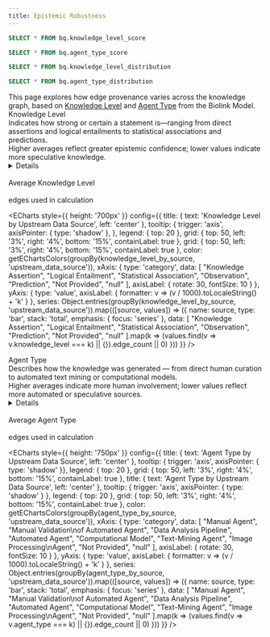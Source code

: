 ```yaml
---
title: Epistemic Robustness
---
```


<script>
  import { sourceColorMap } from '../../_lib/colors';
  
  function groupBy(arr, key) {
    return arr.reduce((acc, item) => {
      const group = item[key];
      acc[group] = acc[group] || [];
      acc[group].push(item);
      return acc;
    }, {});
  }
  
  // Function to get colors for ECharts series
  function getEChartsColors(dataSourceGroups) {
    return Object.keys(dataSourceGroups).map(source => 
      sourceColorMap[source] || "#6b7280"
    );
  }
</script>


```sql knowledge_level_score
SELECT * FROM bq.knowledge_level_score
```

```sql agent_type_score
SELECT * FROM bq.agent_type_score
```

```sql knowledge_level_by_source
SELECT * FROM bq.knowledge_level_distribution
```

```sql agent_type_by_source
SELECT * FROM bq.agent_type_distribution
```
<!-- Explanatory header -->
<div class="text-center text-md max-w-3xl mx-auto mb-6">
  This page explores how edge provenance varies across the knowledge graph, based on 
  <a class="underline text-blue-600" href="https://biolink.github.io/biolink-model/docs/KnowledgeLevel/" target="_blank">Knowledge Level</a> 
  and 
  <a class="underline text-blue-600" href="https://biolink.github.io/biolink-model/docs/AgentType/" target="_blank">Agent Type</a> 
  from the Biolink Model.
</div>

<div class="text-left text-lg font-semibold mt-6 mb-2 max-w-3xl mx-auto">
  Knowledge Level
  <div class="text-sm font-normal mt-1 leading-snug">
    Indicates how strong or certain a statement is—ranging from direct assertions and logical entailments 
    to statistical associations and predictions.
  </div>
  <div class="text-sm font-normal mt-1 leading-snug">
    Higher averages reflect greater epistemic confidence; lower values indicate more speculative knowledge.
  </div>
</div>

<Details title="Knowledge Level Definitions">
<div class="max-w-2xl mx-auto text-xs leading-tight text-gray-600">

**Knowledge Assertion:** Direct statements such as 'X inhibits Y'.  
**Logical Entailment:** Inferred relationships (e.g., subclass_of).  
**Statistical Association:** Based on statistical correlation or co-occurrence.  
**Observation:** Derived from experimental data.  
**Prediction:** Predicted by computational models.  
**Not Provided:** Not specified.

</div>
</Details>

<div class="mb-6"></div>

<Grid col=2 class="max-w-4xl mx-auto">
  <div class="text-center text-lg">
    <span class="font-semibold text-2xl">
      <Value data={knowledge_level_score} column="average_knowledge_level" fmt="num2" />
    </span><br/>
    Average Knowledge Level
  </div>
  <div class="text-center text-lg">
    <span class="font-semibold text-2xl">
      <Value data={knowledge_level_score} column="included_edges" fmt="num2m" />
    </span><br/>
    edges used in calculation
  </div>
</Grid>

<ECharts 
  style={{ height: '700px' }}
  config={{
    title: { text: 'Knowledge Level by Upstream Data Source', left: 'center' },
    tooltip: {
      trigger: 'axis',
      axisPointer: { type: 'shadow' },
    },
    legend: { top: 20 },
    grid: { top: 50, left: '3%', right: '4%', bottom: '15%', containLabel: true },
    grid: {
      top: 50,
      left: '3%',
      right: '4%',
      bottom: '15%',
      containLabel: true
    },
    color: getEChartsColors(groupBy(knowledge_level_by_source, 'upstream_data_source')),
    xAxis: {
      type: 'category',
      data: [
        "Knowledge Assertion", "Logical Entailment", "Statistical Association",
        "Observation", "Prediction", "Not Provided", "null"
      ],
      axisLabel: { rotate: 30, fontSize: 10 }
    },
    yAxis: {
      type: 'value',
      axisLabel: {
        formatter: v => (v / 1000).toLocaleString() + 'k'
      }
    },
    series: Object.entries(groupBy(knowledge_level_by_source, 'upstream_data_source')).map(([source, values]) => ({
      name: source,
      type: 'bar',
      stack: 'total',
      emphasis: { focus: 'series' },
      data: [
        "Knowledge Assertion", "Logical Entailment", "Statistical Association",
        "Observation", "Prediction", "Not Provided", "null"
      ].map(k => (values.find(v => v.knowledge_level === k) || {}).edge_count || 0)
    }))
  }}
/>

<div class="text-left text-lg font-semibold mt-10 mb-2 max-w-3xl mx-auto">
  Agent Type
  <div class="text-sm font-normal mt-1 leading-snug">
    Describes how the knowledge was generated — from direct human curation to automated text mining or computational models.
  </div>
  <div class="text-sm font-normal mt-1 leading-snug">
    Higher averages indicate more human involvement; lower values reflect more automated or speculative sources.
  </div>
</div>

<Details title="Agent Type Definitions">
<div class="max-w-2xl mx-auto text-xs leading-tight text-gray-600">

**Manual Agent:** Manually curated by domain experts.  
**Manual Validation of Automated Agent:** Machine generated then manually validated.  
**Automated Agent:** Automatically generated by pipelines.  
**Data Analysis Pipeline:** Derived via data analysis workflows.  
**Computational Model:** Predicted by computational simulations.  
**Text-Mining Agent:** Extracted from literature via NLP.  
**Image Processing Agent:** Derived from image analysis.  
**Not Provided:** Agent type not specified.

</div>
</Details>

<div class="mb-6"></div>

<Grid col=2 class="max-w-4xl mx-auto">
  <div class="text-center text-lg">
    <span class="font-semibold text-2xl">
      <Value data={agent_type_score} column="average_agent_type" fmt="num2" />
    </span><br/>
    Average Agent Type
  </div>
  <div class="text-center text-lg">
    <span class="font-semibold text-2xl">
      <Value data={agent_type_score} column="included_edges" fmt="num2m" />
    </span><br/>
    edges used in calculation
  </div>
</Grid>

<ECharts 
  style={{ height: '750px' }}
  config={{
    title: { text: 'Agent Type by Upstream Data Source', left: 'center' },
    tooltip: { trigger: 'axis', axisPointer: { type: 'shadow' }},
    legend: { top: 20 },
    grid: { top: 50, left: '3%', right: '4%', bottom: '15%', containLabel: true },
    title: {
      text: 'Agent Type by Upstream Data Source',
      left: 'center'
    },
    tooltip: {
      trigger: 'axis',
      axisPointer: {
        type: 'shadow'
      }
    },
    legend: {
      top: 20
    },
    grid: {
      top: 50,
      left: '3%',
      right: '4%',
      bottom: '15%',
      containLabel: true
    },
    color: getEChartsColors(groupBy(agent_type_by_source, 'upstream_data_source')),
    xAxis: {
      type: 'category',
      data: [
        "Manual Agent", "Manual Validation\nof Automated Agent", "Data Analysis Pipeline",
        "Automated Agent", "Computational Model", "Text-Mining Agent",
        "Image Processing\nAgent", "Not Provided", "null"
      ],
      axisLabel: { rotate: 30, fontSize: 10 }
    },
    yAxis: {
      type: 'value',
      axisLabel: {
        formatter: v => (v / 1000).toLocaleString() + 'k'
      }
    },
    series: Object.entries(groupBy(agent_type_by_source, 'upstream_data_source')).map(([source, values]) => ({
      name: source,
      type: 'bar',
      stack: 'total',
      emphasis: { focus: 'series' },
      data: [
        "Manual Agent", "Manual Validation\nof Automated Agent", "Data Analysis Pipeline",
        "Automated Agent", "Computational Model", "Text-Mining Agent",
        "Image Processing\nAgent", "Not Provided", "null"
      ].map(k => (values.find(v => v.agent_type === k) || {}).edge_count || 0)
    }))
  }}
/>
